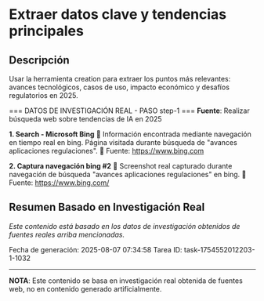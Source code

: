 # Extraer datos clave y tendencias principales

## Descripción
Usar la herramienta creation para extraer los puntos más relevantes: avances tecnológicos, casos de uso, impacto económico y desafíos regulatorios en 2025.



=== DATOS DE INVESTIGACIÓN REAL - PASO step-1 ===
**Fuente**: Realizar búsqueda web sobre tendencias de IA en 2025


**1. Search - Microsoft Bing**
   📄 Información encontrada mediante navegación en tiempo real en bing. Página visitada durante búsqueda de "avances aplicaciones regulaciones".
   🔗 Fuente: https://www.bing.com


**2. Captura navegación bing #2**
   📄 Screenshot real capturado durante navegación de búsqueda "avances aplicaciones regulaciones" en bing.
   🔗 Fuente: https://www.bing.com/



## Resumen Basado en Investigación Real
*Este contenido está basado en los datos de investigación obtenidos de fuentes reales arriba mencionadas.*

Fecha de generación: 2025-08-07 07:34:58
Tarea ID: task-1754552012203-1-1032

---
**NOTA**: Este contenido se basa en investigación real obtenida de fuentes web, no en contenido generado artificialmente.
